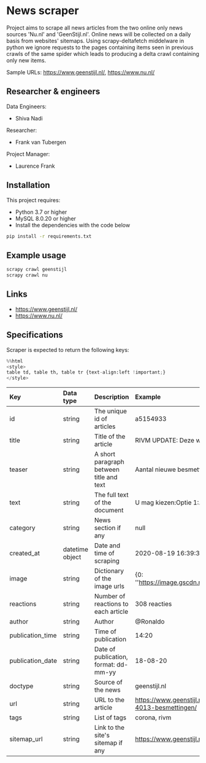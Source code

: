 ﻿
# News scraper

Project aims to scrape all news articles from the two online only news sources 'Nu.nl' and 'GeenStijl.nl'. Online news will be collected on a daily basis from websites' sitemaps. Using scrapy-deltafetch middelware in python we ignore requests to the pages containing items seen in previous crawls of the same spider which leads to producing a delta crawl containing only new items. 

Sample URLs: https://www.geenstijl.nl/, https://www.nu.nl/

## Researcher & engineers

Data Engineers:
- Shiva Nadi

Researcher:
- Frank van Tubergen

Project Manager:
- Laurence Frank


## Installation

This project requires:
  - Python 3.7 or higher
  - MySQL 8.0.20 or higher
  - Install the dependencies with the code below

  ```sh
  pip install -r requirements.txt
  ```

## Example usage 

``` sh
scrapy crawl geenstijl
scrapy crawl nu

```

## Links 

- https://www.geenstijl.nl/
- https://www.nu.nl/

## Specifications
Scraper is expected to return the following keys:




```python
%%html
<style> 
table td, table th, table tr {text-align:left !important;}
</style>
```


<style> 
table td, table th, table tr {text-align:left !important;}
</style>





| Key | Data type|Description |Example|
| --- | --- |--- | --- |
|id| string | The unique id of articles |a5154933|
|title|string |Title of the article|RIVM UPDATE: Deze week +4013 besmettingen|
|teaser|string|A short paragraph between title and text|Aantal nieuwe besmettingen STABILISEERT|
|text|string| The full text of the document|U mag kiezen:Optie 1:...|
|category|string| News section if any| null|
|created_at|datetime object |Date and time of scraping|2020-08-19 16:39:35|
|image|string | Dictionary of the image urls|{0: ''https://image.gscdn.nl/image/5f8b9b2526_Schermafbeelding... |
|reactions|string |Number of reactions to each article|308 reacties|
|author|string |Author|@Ronaldo|
|publication_time|string | Time of publication|14:20|
|publication_date|string |Date of publication, format: dd-mm-yy|18-08-20|
|doctype	|string | Source of the news| geenstijl.nl|
|url|string |URL to the article|https://www.geenstijl.nl/5154933/rivm-update-deze-week-4013-besmettingen/|
|tags|string |List of tags|corona, rivm|
|sitemap_url|string |Link to the site's sitemap if any|https://www.geenstijl.nl/sitemap.xml|



```python

```
